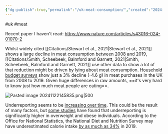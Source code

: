 ```yaml
---
{"dg-publish":true,"permalink":"/uk-meat-consumption/","created":"2024-11-22T14:56:57.155+00:00","updated":"2025-09-29T00:31:18.095+01:00"}
---
```


#uk #meat 

Recent paper I haven't read: https://www.nature.com/articles/s43016-024-01070-2

Whilst widely cited [[Citations/Stewart et al., 2021\|Stewart et al., 2021]] shows a large decline in meat consumption between 2008 and 2019, [[Citations/Smith, Scheebeek, Balmford and Garnett, 2021\|Smith, Scheebeek, Balmford and Garnett, 2021]] use other data to show a lot of that reduction might be driven by lying about meat consumption. [Household budget surveys](https://www.gov.uk/government/collections/family-food-statistics) show just a 3% decline (-4.6 g) in meat purchases in the UK from 2008 to 2019. Given huge differences in raw amounts, ==it's very hard to know just how much meat people are eating==.

![Pasted image 20241122145835.png|500](/img/user/Pasted%20image%2020241122145835.png)

Underreporting seems to be [increasing over time](https://www.bi.team/wp-content/uploads/2016/08/16-07-12-Counting-Calories-Final.pdf). This could be the result of many factors, but [some studies](https://pubmed.ncbi.nlm.nih.gov/17433123/) have found that underreporting is significantly higher in overweight and obese individuals. According to the Office for National Statistics, the National Diet and Nutrition Survey may have underestimated calorie intake [by as much as 34%](https://www.ons.gov.uk/peoplepopulationandcommunity/healthandsocialcare/conditionsanddiseases/methodologies/agovernmentstatisticalserviceperspectiveonofficialestimatesofcalorieconsumption2019update) in 2019.



